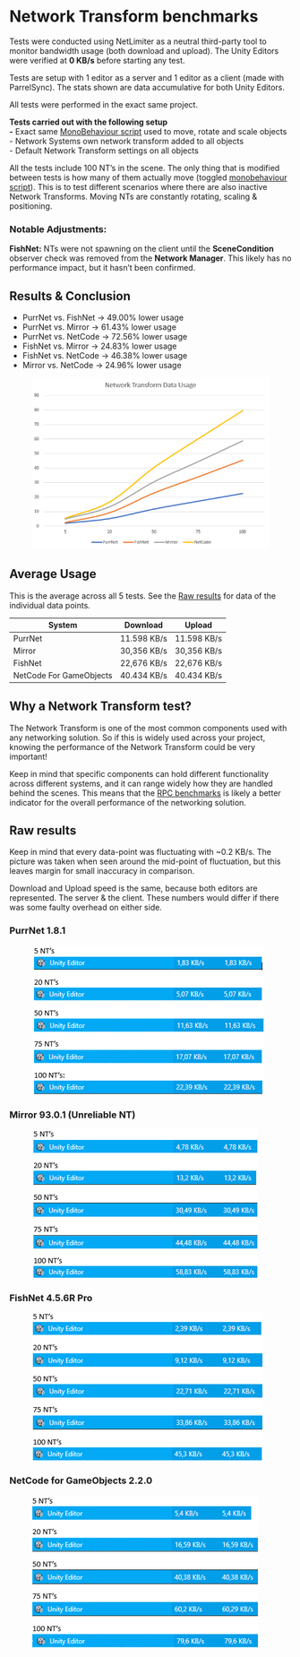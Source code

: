 # Network Transform benchmarks

Tests were conducted using NetLimiter as a neutral third-party tool to monitor bandwidth usage (both download and upload). The Unity Editors were verified at **0 KB/s** before starting any test.

Tests are setup with 1 editor as a server and 1 editor as a client (made with ParrelSync). The stats shown are data accumulative for both Unity Editors.

All tests were performed in the exact same project.

**Tests carried out with the following setup**\
**-** Exact same [MonoBehaviour script](https://gist.github.com/BobsiUnity/9e7379e7f6018ed10b32fa9460d0fe0e) used to move, rotate and scale objects\
\- Network Systems own network transform added to all objects\
\- Default Network Transform settings on all objects

All the tests include 100 NT’s in the scene. The only thing that is modified between tests is how many of them actually move (toggled [monobehaviour script](https://gist.github.com/BobsiUnity/9e7379e7f6018ed10b32fa9460d0fe0e)). This is to test different scenarios where there are also inactive Network Transforms. Moving NTs are constantly rotating, scaling & positioning.

### Notable Adjustments:

**FishNet:** NTs were not spawning on the client until the **SceneCondition** observer check was removed from the **Network Manager**. This likely has no performance impact, but it hasn’t been confirmed.

## Results & Conclusion

* PurrNet vs. FishNet → 49.00% lower usage
* PurrNet vs. Mirror → 61.43% lower usage
* PurrNet vs. NetCode → 72.56% lower usage
* FishNet vs. Mirror → 24.83% lower usage
* FishNet vs. NetCode → 46.38% lower usage
* Mirror vs. NetCode → 24.96% lower usage

<figure><img src="../../.gitbook/assets/image (1).png" alt=""><figcaption></figcaption></figure>

## Average Usage

This is the average across all 5 tests. See the [Raw results](network-transform-benchmarks.md#raw-results-1) for data of the individual data points.

| System                  | Download    | Upload      |
| ----------------------- | ----------- | ----------- |
| PurrNet                 | 11.598 KB/s | 11.598 KB/s |
| Mirror                  | 30,356 KB/s | 30,356 KB/s |
| FishNet                 | 22,676 KB/s | 22,676 KB/s |
| NetCode For GameObjects | 40.434 KB/s | 40.434 KB/s |

## Why a Network Transform test? <a href="#raw-results" id="raw-results"></a>

The Network Transform is one of the most common components used with any networking solution. So if this is widely used across your project, knowing the performance of the Network Transform could be very important!

Keep in mind that specific components can hold different functionality across different systems, and it can range widely how they are handled behind the scenes. This means that the [RPC benchmarks](performance.md) is likely a better indicator for the overall performance of the networking solution.



## Raw results <a href="#raw-results" id="raw-results"></a>

Keep in mind that every data-point was fluctuating with \~0.2 KB/s. The picture was taken when seen around the mid-point of fluctuation, but this leaves margin for small inaccuracy in comparison.

Download and Upload speed is the same, because both editors are represented. The server & the client. These numbers would differ if there was some faulty overhead on either side.

### PurrNet 1.8.1

<figure><img src="../../.gitbook/assets/image (30).png" alt=""><figcaption></figcaption></figure>

### Mirror 93.0.1 (Unreliable NT)

<figure><img src="../../.gitbook/assets/image.png" alt=""><figcaption></figcaption></figure>

### FishNet 4.5.6R Pro

<figure><img src="../../.gitbook/assets/image (32).png" alt=""><figcaption></figcaption></figure>

### NetCode for GameObjects 2.2.0

<figure><img src="../../.gitbook/assets/image (6).png" alt=""><figcaption></figcaption></figure>
